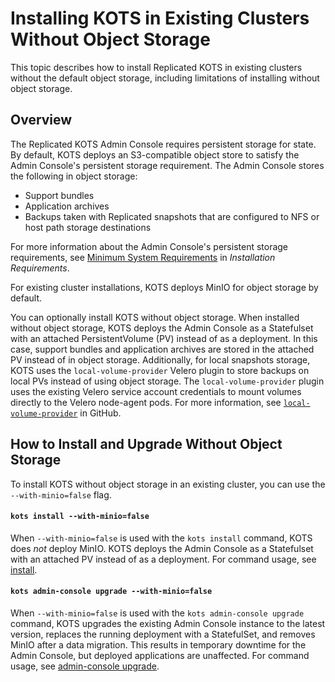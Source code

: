 # Installing KOTS in Existing Clusters Without Object Storage

This topic describes how to install Replicated KOTS in existing clusters without the default object storage, including limitations of installing without object storage.

## Overview

The Replicated KOTS Admin Console requires persistent storage for state. By default, KOTS deploys an S3-compatible object store to satisfy the Admin Console's persistent storage requirement. The Admin Console stores the following in object storage:
* Support bundles
* Application archives 
* Backups taken with Replicated snapshots that are configured to NFS or host path storage destinations

For more information about the Admin Console's persistent storage requirements, see [Minimum System Requirements](/enterprise/installing-general-requirements#minimum-system-requirements) in _Installation Requirements_.

For existing cluster installations, KOTS deploys MinIO for object storage by default. 

You can optionally install KOTS without object storage. When installed without object storage, KOTS deploys the Admin Console as a Statefulset with an attached PersistentVolume (PV) instead of as a deployment. In this case, support bundles and application archives are stored in the attached PV instead of in object storage. Additionally, for local snapshots storage, KOTS uses the `local-volume-provider` Velero plugin to store backups on local PVs instead of using object storage. The `local-volume-provider` plugin uses the existing Velero service account credentials to mount volumes directly to the Velero node-agent pods. For more information, see [`local-volume-provider`](https://github.com/replicatedhq/local-volume-provider) in GitHub.

## How to Install and Upgrade Without Object Storage

To install KOTS without object storage in an existing cluster, you can use the `--with-minio=false` flag.

#### `kots install --with-minio=false`

When `--with-minio=false` is used with the `kots install` command, KOTS does _not_ deploy MinIO. KOTS deploys the Admin Console as a Statefulset with an attached PV instead of as a deployment. For command usage, see [install](/reference/kots-cli-install/).

#### `kots admin-console upgrade --with-minio=false`

When `--with-minio=false` is used with the `kots admin-console upgrade` command, KOTS upgrades the existing Admin Console instance to the latest version, replaces the running deployment with a StatefulSet, and removes MinIO after a data migration. This results in temporary downtime for the Admin Console, but deployed applications are unaffected. For command usage, see [admin-console upgrade](/reference/kots-cli-admin-console-upgrade/).
